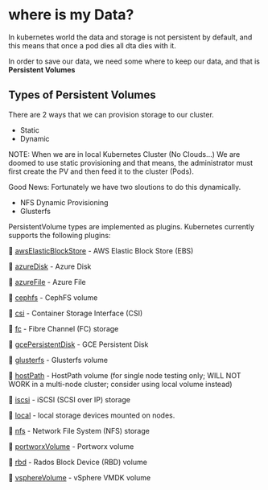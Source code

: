 # where is my Data?
In kubernetes world the data and storage is not persistent by default, and this means that once a pod dies all dta dies with it.

In order to save our data, we need some where to keep our data, and that is **Persistent Volumes**

## Types of Persistent Volumes
There are 2 ways that we can provision storage to our cluster.
- Static
- Dynamic

NOTE: When we are in local Kubernetes Cluster (No Clouds...) We are doomed to use static provisioning and that means, the administrator must first create the PV and then feed it to the cluster (Pods).

Good News: Fortunately we have two sloutions to do this dynamically.
- NFS Dynamic Provisioning
- Glusterfs

PersistentVolume types are implemented as plugins. Kubernetes currently supports the following plugins:

📌 [awsElasticBlockStore](https://kubernetes.io/docs/concepts/storage/volumes/#awselasticblockstore) - AWS Elastic Block Store (EBS)

📌 [azureDisk](https://kubernetes.io/docs/concepts/storage/volumes/#azuredisk) - Azure Disk

📌 [azureFile](https://kubernetes.io/docs/concepts/storage/volumes/#azurefile) - Azure File

📌 [cephfs](https://kubernetes.io/docs/concepts/storage/volumes/#cephfs) - CephFS volume

📌 [csi](https://kubernetes.io/docs/concepts/storage/volumes/#csi) - Container Storage Interface (CSI)

📌 [fc](https://kubernetes.io/docs/concepts/storage/volumes/#fc) - Fibre Channel (FC) storage

📌 [gcePersistentDisk](https://kubernetes.io/docs/concepts/storage/volumes/#gcepersistentdisk) - GCE Persistent Disk

📌 [glusterfs](https://kubernetes.io/docs/concepts/storage/volumes/#glusterfs) - Glusterfs volume

📌 [hostPath](https://kubernetes.io/docs/concepts/storage/volumes/#hostpath) - HostPath volume (for single node testing only; WILL NOT WORK in a multi-node cluster; consider using local volume instead)

📌 [iscsi](https://kubernetes.io/docs/concepts/storage/volumes/#iscsi) - iSCSI (SCSI over IP) storage

📌 [local](https://kubernetes.io/docs/concepts/storage/volumes/#local) - local storage devices mounted on nodes.

📌 [nfs](https://kubernetes.io/docs/concepts/storage/volumes/#nfs) - Network File System (NFS) storage

📌 [portworxVolume](https://kubernetes.io/docs/concepts/storage/volumes/#portworxvolume) - Portworx volume

📌 [rbd](https://kubernetes.io/docs/concepts/storage/volumes/#rbd) - Rados Block Device (RBD) volume

📌 [vsphereVolume](https://kubernetes.io/docs/concepts/storage/volumes/#vspherevolume) - vSphere VMDK volume




